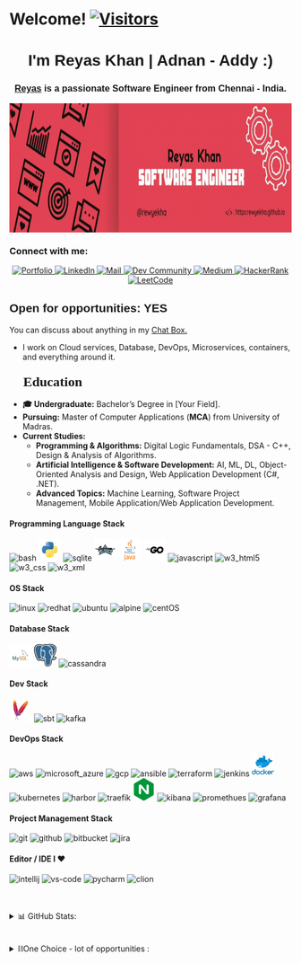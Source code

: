<!--START_SECTION:activity-->
<!-- Header Section -->
<h1>Welcome! <a href="https://github.com/rewyekha"> <img src="https://visitor-badge.laobi.icu/badge?page_id=RussellDash332" alt="Visitors"></a></h1>
<h1 align="center"><font face="Arial">I'm Reyas Khan | Adnan - Addy :)</font></h1>
<h3 align="center"><font face="Arial"><a href="https://www.linkedin.com/in/reyas-khan-16640825b/" target="_blank" rel="noreferrer">Reyas</a> is a passionate Software Engineer from Chennai - India.</font></h3>


<!-- GIF -->
<img align="center" height="230" width="990" src="https://github.com/rewyekha/rewyekha/blob/61feb2eae96306c5d4e6021adeb6d6cf0d2589a1/Banner.gif" />


<h3>Connect with me: </h3>

<p align="center">
  <a href="https://rewyekha.github.io/">
    <img alt="Portfolio" src="https://img.shields.io/badge/-Portfolio-000000?style=for-the-badge&logo=About.me&logoColor=white"/>
</a>
  <a href="https://www.linkedin.com/in/reyas-khan-16640825b/">
    <img alt="LinkedIn" src="https://img.shields.io/badge/linkedin%20-%230077B5.svg?&style=for-the-badge&logo=linkedin&logoColor=white"/>
  </a>
  <a href="reyaskhan001@gmail.com">
    <img alt="Mail" src="https://img.shields.io/badge/Gmail-D14836?style=for-the-badge&logo=gmail&logoColor=white"/>
  </a>
  <a href="https://dev.to/rey-addy">
    <img alt="Dev Community" src="https://img.shields.io/badge/-DEV.to-0A0A0A?style=for-the-badge&logo=dev.to&logoColor=white"/>
</a>
  <a href="">
    <img alt="Medium" src="https://img.shields.io/badge/Medium-%23000000.svg?style=for-the-badge&logo=Medium&logoColor=white"/>
  </a>
  <a href="https://www.hackerrank.com/profile/reyaskhan001">
    <img alt="HackerRank" src="https://img.shields.io/badge/-Hackerrank-2EC866?style=for-the-badge&logo=HackerRank&logoColor=white"/>
  </a>
  <a href="https://leetcode.com/rey_khan/">
    <img alt="LeetCode" src="https://img.shields.io/badge/-LeetCode-FFA116?style=for-the-badge&logo=LeetCode&logoColor=white"/>
</a>


</p>

<h2 align="left"><font face="Arial">Open for opportunities: YES</font></h2>

<p align="left">You can discuss about anything in my
  <a href="https://gist.github.com/rewyekha/b4b54186d1df41e242f540d0dfbf2351.js">Chat Box.
  </a>
</p>


- I work on Cloud services, Database, DevOps, Microservices, containers, and everything around it.


  <!-- Languages and Tools Section -->
<h3 align="left"><font size="+2" face="Verdana">📖 Education</font></h3>

- **🎓 Undergraduate:** Bachelor’s Degree in [Your Field].
- **Pursuing:** Master of Computer Applications (**MCA**) from University of Madras.
- **Current Studies:**
  - **Programming & Algorithms:** Digital Logic Fundamentals, DSA - C++, Design & Analysis of Algorithms.
  - **Artificial Intelligence & Software Development:** AI, ML, DL, Object-Oriented Analysis and Design, Web Application Development (C#, .NET).
  - **Advanced Topics:** Machine Learning, Software Project Management, Mobile Application/Web Application Development.


#### Programming Language Stack
<p align="left"><img src="https://www.vectorlogo.zone/logos/gnu_bash/gnu_bash-icon.svg" alt="bash" title="bash" title="bash" width="40" height="40"/>  <img src="https://raw.githubusercontent.com/github/explore/80688e429a7d4ef2fca1e82350fe8e3517d3494d/topics/python/python.png" alt="python" title="python" width="40" height="40"/> <img 
src="https://www.vectorlogo.zone/logos/sqlite/sqlite-ar21.svg" alt="sqlite" title="sqlite" width="40" height="40"/> <img                                                                                                                                                 src="https://raw.githubusercontent.com/github/explore/b15b6cf1726418913aafbf337a749dded180279d/topics/groovy/groovy.png" alt="groovy" title="groovy" width="40" height="40"/>  <img src="https://raw.githubusercontent.com/github/explore/80688e429a7d4ef2fca1e82350fe8e3517d3494d/topics/java/java.png" alt="java" title="java8" width="40" height="40"/>  <img src="https://raw.githubusercontent.com/github/explore/80688e429a7d4ef2fca1e82350fe8e3517d3494d/topics/go/go.png" alt="go" title="go" width="40" height="40"/> <img
src="https://www.vectorlogo.zone/logos/javascript/javascript-ar21.svg" alt="javascript" title="javascript" width="40" height="40"/> <img
src="https://www.vectorlogo.zone/logos/w3_html5/w3_html5-icon.svg" alt="w3_html5" title="w3_html5" width="40" height="40"/>  <img                                                          src="https://www.vectorlogo.zone/logos/w3_css/w3_css-icon.svg" alt="w3_css" title="w3_css" width="40" height="40"/>  <img
src="https://www.vectorlogo.zone/logos/w3c_xml/w3c_xml-ar21.svg"  alt="w3_xml" title="xml" width="40" height="40"/>                                                                                                                  
</p>


#### OS Stack
<p align="left"><img src="https://brandlogos.net/wp-content/uploads/2020/03/Linux-logo.png" alt="linux" title="linux" width="40" height="40"/>  <img  
src="https://www.vectorlogo.zone/logos/redhat/redhat-icon.svg" alt="redhat" title="redhat" width="40" height="40"/>  <img 
src="https://www.vectorlogo.zone/logos/ubuntu/ubuntu-icon.svg" alt="ubuntu" title="ubuntu" width="40" height="40"/>  <img src="https://www.vectorlogo.zone/logos/alpinelinux/alpinelinux-icon.svg" alt="alpine" title="alpine" width="40" height="40"/> <img src="https://www.vectorlogo.zone/logos/centos/centos-icon.svg" alt="centOS" title="centOS" width="40" height="40"/> </p>

#### Database Stack
<p align="left"><img src="https://raw.githubusercontent.com/github/explore/80688e429a7d4ef2fca1e82350fe8e3517d3494d/topics/mysql/mysql.png" alt="mysql" title="mysql" width="40" height="40"/>  <img src="https://raw.githubusercontent.com/github/explore/80688e429a7d4ef2fca1e82350fe8e3517d3494d/topics/postgresql/postgresql.png" alt="postgresql" title="postgresql" width="40" height="40"/>  <img src="https://www.vectorlogo.zone/logos/mongodb/mongodb-icon.svg" alt="cassandra" title="mongodb" width="40" height="40"/> </p>

#### Dev Stack
<p align="left"><img src="https://raw.githubusercontent.com/vscode-icons/vscode-icons/72101ee333eca9219ac9a7c14d4834eef8e4c64b/icons/file_type_maven.svg" alt="maven" title="maven" width="40" height="40"/> <img src="https://www.vectorlogo.zone/logos/scala-sbt/scala-sbt-icon.svg" alt="sbt" title="sbt" width="40" height="40"/> <img src="https://www.vectorlogo.zone/logos/apache_kafka/apache_kafka-icon.svg" alt="kafka" title="kafka" width="40" height="40"/> </p>

#### DevOps Stack 
<p align="left"><img src="https://www.vectorlogo.zone/logos/amazon_aws/amazon_aws-icon.svg" alt="aws" title="aws" width="40" height="40"/> <img
src="https://www.vectorlogo.zone/logos/microsoft_azure/microsoft_azure-icon.svg" alt="microsoft_azure" title="microsoft_azure" width="40" height="40"/>    <img                                                                                                                                   src="https://www.vectorlogo.zone/logos/google_cloud/google_cloud-icon.svg" alt="gcp" title="gcp" width="40" height="40"/>  <img src="https://www.vectorlogo.zone/logos/ansible/ansible-icon.svg" alt="ansible" title="ansible" width="40" height="40"/> <img src="https://www.vectorlogo.zone/logos/terraformio/terraformio-icon.svg" alt="terraform" title="terraform" width="40" height="40"/> <img src="https://www.vectorlogo.zone/logos/jenkins/jenkins-icon.svg" alt="jenkins" title="jenkins" width="40" height="40"/>  <img src="https://raw.githubusercontent.com/github/explore/80688e429a7d4ef2fca1e82350fe8e3517d3494d/topics/docker/docker.png" alt="docker" title="docker" width="40" height="40"/> <img src="https://www.vectorlogo.zone/logos/kubernetes/kubernetes-icon.svg" alt="kubernetes" title="kubernetes" width="40" height="40"/>  <img src="https://www.vectorlogo.zone/logos/helmsh/helmsh-icon.svg" alt="harbor" title="harbor" width="40" height="40"/> <img src="https://www.vectorlogo.zone/logos/traefikio/traefikio-icon.svg" alt="traefik" title="traefik" width="40" height="40"/> <img src="https://raw.githubusercontent.com/github/explore/85cceaeeaf993ca35664dc37ea24f9237fbbfc14/topics/nginx/nginx.png" alt="nginx" title="nginx" width="40" height="40"/> <img src="https://www.vectorlogo.zone/logos/elasticco_kibana/elasticco_kibana-icon.svg" alt="kibana" title="kibana" width="40" height="40"/> <img src="https://www.vectorlogo.zone/logos/prometheusio/prometheusio-icon.svg" alt="promethues" title="promethues" width="40" height="40"/> <img src="https://www.vectorlogo.zone/logos/grafana/grafana-icon.svg" alt="grafana" title="grafana" width="40" height="40"/> </p>


#### Project Management Stack
<p align="left"><img src="https://www.vectorlogo.zone/logos/git-scm/git-scm-icon.svg" alt="git" title="git" width="40" height="40"/>  <img src="https://www.vectorlogo.zone/logos/github/github-icon.svg" alt="github" title="github" width="40" height="40"/> <img src="https://www.vectorlogo.zone/logos/bitbucket/bitbucket-icon.svg" alt="bitbucket" title="bitbucket" width="40" height="40"/>  <img src="https://www.vectorlogo.zone/logos/atlassian_jira/atlassian_jira-icon.svg" alt="jira" title="jira" width="40" height="40"/> </p>

#### Editor / IDE I ♥

<p>
  <img src="https://cdn.worldvectorlogo.com/logos/intellij-idea-1.svg" alt="intellij" title="intellij" width="40" height="40"/>
  <img src="https://www.vectorlogo.zone/logos/visualstudio_code/visualstudio_code-icon.svg" alt="vs-code" title="vs-code" width="40" height="40"/>
  <img src="https://upload.wikimedia.org/wikipedia/commons/1/1d/PyCharm_Icon.svg" alt="pycharm" title="pycharm" width="40" height="40"/>
  <img src="https://resources.jetbrains.com/storage/products/clion/img/meta/clion_logo_300x300.png" alt="clion" title="clion" width="40" height="40"/>
</p>
</details>
</br>

<br/>
<details>
  <summary>📊 GitHub Stats:</summary>


<img width="685" src="http://github-profile-summary-cards.vercel.app/api/cards/profile-details?username=rewyekha&theme=dark">

![](http://github-profile-summary-cards.vercel.app/api/cards/repos-per-language?username=durgesh4993&theme=dark)
![](http://github-profile-summary-cards.vercel.app/api/cards/most-commit-language?username=durgesh4993&theme=dark)
![](http://github-profile-summary-cards.vercel.app/api/cards/stats?username=durgesh4993&theme=dark)
![](http://github-profile-summary-cards.vercel.app/api/cards/productive-time?username=durgesh4993&theme=dark&utcOffset=8)

</details>
</br>

<br/>
<details>
  <summary>⛓️One Choice - lot of opportunities :</summary>
<img align="right" height="365" width="365" src="https://github.com/rewyekha/rewyekha/blob/00f538eff0d513a2c5832e450c59289a3f5f8b52/_I%20think%20most%20people%20can%20learn%20a%20lot%20more%20than%20they%20think%20they%20can___%E2%80%94%20Elon%20Musk.jpg" />
<img align="left" height="365" width="365" src="https://github.com/rewyekha/rewyekha/blob/734996fb04431de489453bfcc6f32f5b291cccee/APJ.jpg" />
